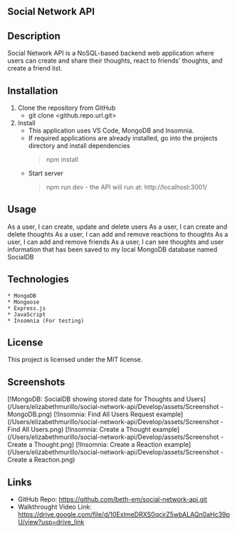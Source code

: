 ## Social Network API

## Description
Social Network API is a NoSQL-based backend web application where users can create and share their thoughts, react to friends' thoughts, and create a friend list.

## Installation
1. Clone the repository from GitHub
    * git clone <github.repo.url.git>
2. Install
    * This application uses VS Code, MongoDB and Insomnia.
    * If required applications are already installed, go into the projects directory and install dependencies 
        > npm install
    * Start server
        > npm run dev - the API will run at: http://localhost:3001/

## Usage
As a user, I can create, update and delete users
As a user, I can create and delete thoughts
As a user, I can add and remove reactions to thoughts
As a user, I can add and remove friends
As a user, I can see thoughts and user information that has been saved to my local MongoDB database named SocialDB

## Technologies
    * MongoDB
    * Mongoose
    * Express.js
    * JavaScript
    * Insomnia (For testing)

## License
This project is licensed under the MIT license.

## Screenshots
[!MongoDB: SocialDB showing stored date for Thoughts and Users](/Users/elizabethmurillo/social-network-api/Develop/assets/Screenshot - MongoDB.png)
[!Insomnia: Find All Users Request example](/Users/elizabethmurillo/social-network-api/Develop/assets/Screenshot - Find All Users.png)
[!Insomnia: Create a Thought example](/Users/elizabethmurillo/social-network-api/Develop/assets/Screenshot - Create a Thought.png)
[!Insomnia: Create a Reaction example](/Users/elizabethmurillo/social-network-api/Develop/assets/Screenshot - Create a Reaction.png)

## Links
* GitHub Repo: https://github.com/beth-em/social-network-api.git
* Walkthrought Video Link: https://drive.google.com/file/d/10ExImeDRXS0qcirZ5wbALAQn0aHc39pU/view?usp=drive_link

